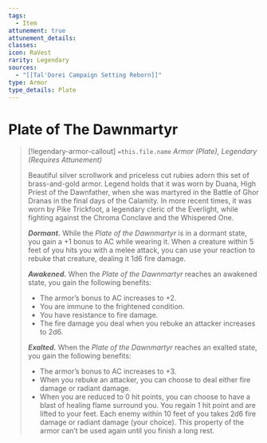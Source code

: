 ```yaml
---
tags:
  - Item
attunement: true
attunement_details: 
classes: 
icon: RaVest
rarity: Legendary
sources:
  - "[[Tal'Dorei Campaign Setting Reborn]]"
type: Armor
type_details: Plate
---
```

# Plate of The Dawnmartyr
>[!legendary-armor-callout] `=this.file.name`
>*Armor (Plate), Legendary (Requires Attunement)*
>
>Beautiful silver scrollwork and priceless cut rubies adorn this set of brass-and-gold armor. Legend holds that it was worn by Duana, High Priest of the Dawnfather, when she was martyred in the Battle of Ghor Dranas in the final days of the Calamity. In more recent times, it was worn by Pike Trickfoot, a legendary cleric of the Everlight, while fighting against the Chroma Conclave and the Whispered One.
>
>***Dormant.*** While the *Plate of the Dawnmartyr* is in a dormant state, you gain a +1 bonus to AC while wearing it. When a creature within 5 feet of you hits you with a melee attack, you can use your reaction to rebuke that creature, dealing it 1d6 fire damage.
>
>***Awakened.*** When the *Plate of the Dawnmartyr* reaches an awakened state, you gain the following benefits:
>
>* The armor’s bonus to AC increases to +2.
>* You are immune to the frightened condition.
>* You have resistance to fire damage.
>* The fire damage you deal when you rebuke an attacker increases to 2d6.
>
>***Exalted.*** When the *Plate of the Dawnmartyr* reaches an exalted state, you gain the following benefits:
>
>* The armor’s bonus to AC increases to +3.
>* When you rebuke an attacker, you can choose to deal either fire damage or radiant damage.
>* When you are reduced to 0 hit points, you can choose to have a blast of healing flame surround you. You regain 1 hit point and are lifted to your feet. Each enemy within 10 feet of you takes 2d6 fire damage or radiant damage (your choice). This property of the armor can’t be used again until you finish a long rest.
>
>
